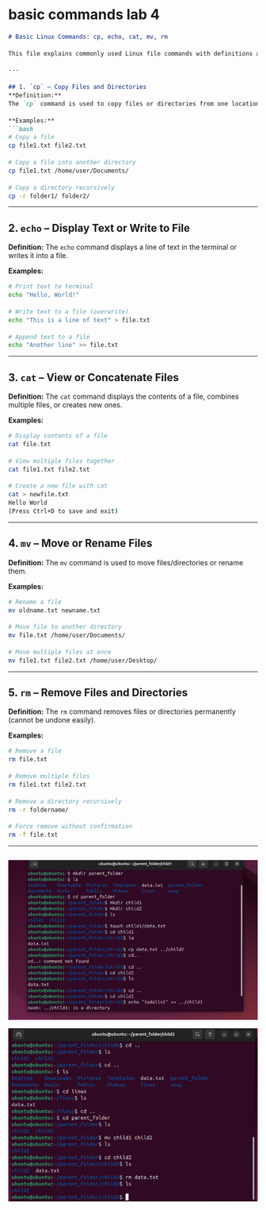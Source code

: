 # basic commands lab 4

````markdown
# Basic Linux Commands: cp, echo, cat, mv, rm

This file explains commonly used Linux file commands with definitions and examples.

---

## 1. `cp` – Copy Files and Directories
**Definition:**  
The `cp` command is used to copy files or directories from one location to another.

**Examples:**
```bash
# Copy a file
cp file1.txt file2.txt

# Copy a file into another directory
cp file1.txt /home/user/Documents/

# Copy a directory recursively
cp -r folder1/ folder2/
````

---

## 2. `echo` – Display Text or Write to File

**Definition:**
The `echo` command displays a line of text in the terminal or writes it into a file.

**Examples:**

```bash
# Print text to terminal
echo "Hello, World!"

# Write text to a file (overwrite)
echo "This is a line of text" > file.txt

# Append text to a file
echo "Another line" >> file.txt
```

---

## 3. `cat` – View or Concatenate Files

**Definition:**
The `cat` command displays the contents of a file, combines multiple files, or creates new ones.

**Examples:**

```bash
# Display contents of a file
cat file.txt

# View multiple files together
cat file1.txt file2.txt

# Create a new file with cat
cat > newfile.txt
Hello World
(Press Ctrl+D to save and exit)
```

---

## 4. `mv` – Move or Rename Files

**Definition:**
The `mv` command is used to move files/directories or rename them.

**Examples:**

```bash
# Rename a file
mv oldname.txt newname.txt

# Move file to another directory
mv file.txt /home/user/Documents/

# Move multiple files at once
mv file1.txt file2.txt /home/user/Desktop/
```

---

## 5. `rm` – Remove Files and Directories

**Definition:**
The `rm` command removes files or directories permanently (cannot be undone easily).

**Examples:**

```bash
# Remove a file
rm file.txt

# Remove multiple files
rm file1.txt file2.txt

# Remove a directory recursively
rm -r foldername/

# Force remove without confirmation
rm -f file.txt
```

---

```

```

![alt text](image-3.png)

![alt text](image-4.png)

